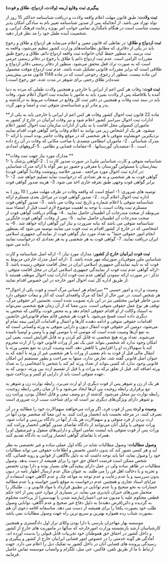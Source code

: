 **پیگیری ثبت وقایع اربعه (ولادت، ازدواج، طلاق و فوت)**

**ثبت ولادت:** طبق قانون مهلت اعلام واقعه ولادت و دریافت شناسنامه حداکثر 15 روز از تولد نوزاد می باشد. از آنجائیکه پس از صدور شناسنامه تغییر نام به سادگی امکان
پذیر نیست مناسب است در هنگام نامگذاری تمامی جوانب امر بویژه رعایت فرهنگ ایرانی، و شخصیت آینده طفل خود را مد نظر قرار دهید.

**ثبت ازدواج و طلاق:** در نقاطی که قانون معین و اعلام می‌نماید هر ازدواج و طلاق و رجوع باید در یکی از دفاتری که مطابق نظامنامه‌های وزارت کشور تنظیم می‌شود، واقعه به
ثبت برسد. به منظور حفظ كیان خانواده ثبت واقعه ازدواج دائم، طلاق و رجوع طبق مقررات الزامی است. عدم ثبت ازدواج دائم یا طلاق یا رجوع در دفاتر رسمی جرمی است كه
به صورت ترك فعل محقق می‌شود. منظور از دفاتر رسمی دفاتر ازدواج و طلاقی است كه برابر مقررات قانونی تشكیل شده باشد. عدم ثبت ازدواج موقت مشمول این ماده نیست.
منظور از رجوع، رجوعی است که در ماده 1148 قانون مدنی پیش‌بینی شده(در طلاق رجعی برای شوهر در مدت عده، حق رجوع است.)

**ثبت فوت:** وفات هر کس اعم از ایرانی یا خارجی و همچنین ولادت طفلی که مرده به دنیا آمده یا بلافاصله پس از ولادت بمیرد باید به مأمور یا نماینده‌ ثبت احوال اعلام
شود. وفات باید در سند ثبت وفات و همچنین در دفتر ثبت کل وقایع در صفحات مربوط به درگذشته و پدر و مادر او و شناسنامه‌ی متوفی ثبت و امضا و مهر گردد.

**ماده 22 قانون ثبت احوال کشور
وفات هر کس اعم از ایرانی یا خارجی باید به یکی از ادارات ثبت احوال سراسر کشور اعلام شود و نیز وفات ایرانیان در خارج از کشور به ماموران کنسولی محل اقامت یا به یکی از ادارات سازمان ثبت احوال کشور اعلام میشود. 
هر یک از اشخاص زیر می توانند به اعلام وفات واخذ گواهی فوت اقدام نمایند          
 1- نزدیکترین خویشاوند متوفی یا هر شخصی که در موقع وفات حاضر بوده است با ارائه مدرک شناسائی .
2- مأموران انتظامی متصدی یا صاحب مکانی که وفات در آن رخ داده است .
3-متصدیان گورستانها .
4-مقامات قضایی و نظامی .
5-گروههای امدادی .

**مدارک مورد نیاز جهت ثبت وفات  **         
1- شناسنامه متوفی و کارت شناسایی ملی( در صورت صدور کارت ) .
2-گواهی پزشک یا بیمارستان یا مسئولین گورستان یا معرفی و حضور دو نفر گواه با ارائه مدرک شناسایی در اداره ثبت احوال مورد مراجعه .
صدور خلاصه رونوشت وفات( گواهی فوت):          
1- گواهی فوت به هر شخصی و به هر تعدادی که درخواست نماید تسلیم خواهد شد.
2- برابر گواهی فوت وجهی طبق تعرفه جاری اخذ می شود.
3- هزینه صدور گواهی فوت  

توصیه های ضروری:
1- اصلح است که واقعه وفات در ظرف مهلت مقرر ( 10 روز ) به اداره ثبت احوال اعلام گردد .
2- صدور گواهی فوت در مراحل بعدی مستلزم ارائه شناسنامه متوفی یا اعلام شماره و تاریخ ثبت وفات می باشد .
3- صدور گواهی فوت مستلزم ثبت وفات است، با توجه به اهمیت موضوع لازم است قبل از امضاء سند مربوطه از صحت مندرجات آن اطمینان حاصل نمایید .
4- بهنگام دریافت گواهی فوت از صحت مندرجات آن اطمینان حاصل نمایید .
5-  پس از وفات، گواهی فوت جایگزین شناسنامه متوفی می باشد که بنابه ضرورت و نیاز این گواهی ارائه خواهد شد .
 6- به اشخاصی که در خارج از کشور اقدام به ثبت فوت می نمایند توصیه می شود که بمنظور انجام امور حقوقی حتما" به تعداد مورد نیاز گواهی فوت از نمایندگی جمهوری اسلامی ایران دریافت نمایند.
7- گواهی فوت به هر شخصی و به هر تعدادی که درخواست نمایند داده می شود.


**ثبت فوت ایرانیان خارج از کشور:**
مدارك مورد نياز: 1- ارائه اصل شناسنامه و كارت شناسايي ملي متوفي)در صورتيکه مهر شده باشد.
2 -ارائه اصل مدرك خارجي مربوط به فوت كه به تأييد نمايندگي جمهوری اسلامی ايران در محل اقامت متوفي رسيده باشد.
3 -ارائه گواهي عدم ثبت فوت از نمايندگي جمهوری اسلامی ايران در محل اقامت متوفي . تذكر : در صورت ارائه ننمودن گواهي عدم ثبت فوت ادارات ثبت احوال موظف هستند تا از طريق اداره كل ثبت احوال امور خارجه در اين خصوص اقدام نمایند.

**وصیت و ارث  و امور حسبی **
سرانجام هر انسانی مرگ است و فوت یکی از احوال هر شخص است. در عین حال از آنجا که مرگ واقعه‌ای است که آثار و تبعات حقوقی دارد بدین خاطر قوانین مختلفی نیز در این باره تصویب شده است. نخستین اثر حقوقی مرگ، توقف هر نوع عمل حقوقی متوفی است. بدین معنا که از آن زمان هیچ شخصی نمی‌تواند به استناد وکالت از او اقدام حقوقی انجام دهد و به محض فوت، وکالتی که شخص به دیگری داده است فسخ می‌شود. با فوت هر شخص قائم مقام قانونی‌اش جانشین اقدامات حقوقی متوفی و ادامه دهنده کارها و اعمال و اقدامات الزامی نیمه تمام او می‌شود، دومین اثر حقوقی فوت انتقال دیون و دارایی متوفی به ورثه وکسانی است که به نفع آن‌ها وصیت شده است که موصی له یا موصی لهم و یا وصی و اوصیا نامیده می‌شوند. 
تعداد ورثه هیچ شخصی نه قابل کم کردن و نه قابل افزایش است. یعنی این امکان وجود ندارد که شخصی بتواند حتی یک نفر از وراث قانونی خود را از ارث محروم کند یا سهم‌الارث او را افزایش یا کاهش دهد. البته وصیت کردن به نفع بعضی ورثه یا انتقال مالی قبل از فوت به نام بعضی از وراث یا هر شخصی غیر از ورثه با آنچه که به عنوان اصل قانونی گفته شد، تعارض ندارد، منتها به صراحت و بطور مستقیم این امکان قانونی وجود ندارد که کسی بتواند از تعداد ورثه کم کند یا شخص یا اشخاصی را به تعداد ورثه اضافه کند. قبل از تعلق ترکه به وراث و یا قبل از تقسیم ارث بین ورثه، دیونی که به عهده متوفی است باید از دارایی او کسر و پرداخت شود. 

هر یک از زن و شوهر پس از فوت دیگری از او ارث می‌برد. رابطه توارث زن و شوهر به تبع برقراری رابطه زوجیت بین آن‌ها ایجاد می‌شود و با از میان رفتن رابطه زوجیت، رابطه توارث نیز منحل می‌شود. گذشته از دو وصف تبعی و قابل انحلال بودن، وراثت زن و شوهر دارای ویژگی‌های دیگری نیز است که برای شناخت سبب ارث ضروری است. 

**وصیت و ارث**
پس از فوت فرد، اگر وراث می‌خواهند سهم‌الارث خود را مطالبه و در آن تصرف کنند، در مرحله نخست باید انحصار وراثت کنند. به این معنا که منحصر بودن آنها در ارث بردن از فرد متوفی و و سهم‌الارث هر یک از آنها در دادگاه بررسی و اثبات شود. وراث متوفی یا وکیل آنان می‌توانند از دادگاه تقاضای صدور گواهی انحصار وراثت کند. وراث پس از فوت متوفی باید لیست تمامی اموال و دارایی‌های منقول و غیرمنقول او را همراه با تقاضای گواهی انحصار وراثت به دادگاه تقدیم کنند. 

**وصول مطالبات:**
وصول مطالبات شاید در نگاه اول عملی ساده و غیر تخصصی به نظر آید و هر کسی تصور کند که بدون داشتن تخصص و اطلاعات حقوقی     می تواند مطالبات خود را وصول نماید، اما باید توجه داشت که به دلیل ناآگاهی از قوانین و رویه قضائی، گاه شخص ممکن است فرصت احقاق حق خود را برای همیشه از دست بدهد.
وصول مطالبات در ظاهر ساده ولی در عمل دارای پیچیدگی های بسیار بوده و دارا بودن تخصص و تجربه و یا دخالت اهل فن را می طلبد. به عنوان مثال عدم ارسال اظهار نامه در دیون بدون سررسید و یا عدم رعایت و عدم توجه به مواعد چک و عدم آگاهی جهت استفاده از مزایای اسناد تجاری و همچنین عدم درخواست به موقع تامین خواسته و یا عدم مطالبه خسارات به نحو صحیح و یا عدم توانایی در تطبیق قرارداد با مواد قانونی و … طلبکار را متحمل ضررهای جبران ناپذیری می نماید. در بسیاری از موارد حتی پس از اخذ حکم قطعی محکوم علیه یا مدیون مدعی اعسار(نیازمند شدن یا تهیدستی) از پرداخت محکوم به گردیده و دائن(قرض دهنده) به دلیل دفاع غیر صحیح و عدم آگاهی، توانایی وصول طلب خود بصورت یکجا را برای همیشه از دست می دهد. متاسفانه اقامه دعوی آن هم بصورت شتاب زده همواره بهترین و سریع ترین راه جهت وصول مطالبات نمی باشد.

موسسه بهار مهاجران پارسی با دارا بودن وکلای تراز اول دادگستری و همچنین کارشناسان ارشد بازنشسته وزارت امورخارجه که سالها در ماموریت های خارج از کشور و داخل کشور در احقاق حق هموطنان خود تجربیات قابل قبولی را بدست آورده اند، آمادگی هر گونه خدمتی را در خصوص امور قضایی ایرانیان خارج از کشور و پیگیری و رسیدگی پرونده های قضایی آنان در داخل کشور به تفکیک ذیل را اعلام می دارد. جهت ارتباط با ما از طریق تلفن، فاکس، جی میل، تلگرام و واتساپ موسسه تماس حاصل فرمایید.
